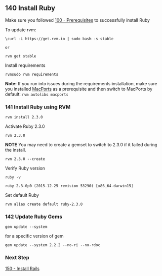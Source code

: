## 140 Install Ruby

Make sure you followed [100 - Prerequisites](https://github.com/remomueller/documentation/tree/master/macosx/100-prerequisites.md) to successfully install Ruby

To update rvm:

```
\curl -L https://get.rvm.io | sudo bash -s stable

or

rvm get stable
```

Install requirements

```
rvmsudo rvm requirements
```

**Note:** If you run into issues during the requirements installation, make sure you installed [MacPorts](https://github.com/remomueller/documentation/blob/master/macosx/100-prerequisites.md#104-macports-for-best-integration-with-rvm) as a prerequisite and then switch to MacPorts by default: `rvm autolibs macports`

### 141 Install Ruby using RVM

```
rvm install 2.3.0
```

Activate Ruby 2.3.0

```
rvm 2.3.0
```

**NOTE** You may need to create a gemset to switch to 2.3.0 if it failed during the install.

```
rvm 2.3.0 --create
```

Verify Ruby version

```
ruby -v
```

```console
ruby 2.3.0p0 (2015-12-25 revision 53290) [x86_64-darwin15]
```

Set default Ruby

```
rvm alias create default ruby-2.3.0
```

### 142 Update Ruby Gems

```
gem update --system
```

for a specific version of gem

```
gem update --system 2.2.2 --no-ri --no-rdoc
```

### Next Step

[150 - Install Rails](https://github.com/remomueller/documentation/tree/master/macosx/150-rails.md)
